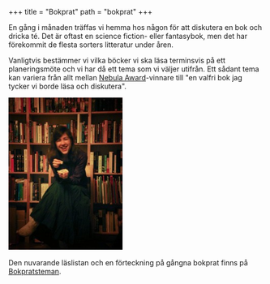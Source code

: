 +++
title = "Bokprat"
path = "bokprat"
+++

En gång i månaden träffas vi hemma hos någon för att diskutera en bok och
dricka té. Det är oftast en science fiction- eller fantasybok, men det har
förekommit de flesta sorters litteratur under åren.

Vanligtvis bestämmer vi vilka böcker vi ska läsa terminsvis på ett
planeringsmöte och vi har då ett tema som vi väljer utifrån. Ett sådant tema
kan variera från allt mellan [Nebula Award](http://en.wikipedia.org/wiki/Nebula_Award)-vinnare
till "en valfri bok jag tycker vi borde läsa och diskutera".

![Åka](anna.jpeg)

Den nuvarande läslistan och en förteckning på gångna bokprat finns på [Bokpratsteman](bokpratsteman).
